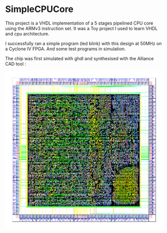 # SimpleCPUCore

This project is a VHDL implementation of a 5 stages pipelined CPU core using the ARMv3 instruction set.
It was a Toy project I used to learn VHDL and cpu architecture.

I successfully ran a simple program (led blink) with this design at 50MHz on a Cyclone IV FPGA. And some test programs in simulation.

The chip was first simulated with ghdl and synthesised with the Alliance CAD tool :

![Chip](/chip.jpg)
